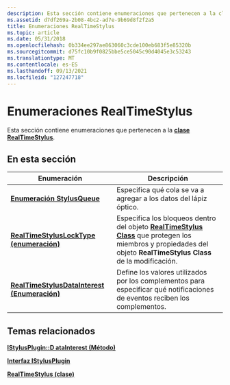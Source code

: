 ```yaml
---
description: Esta sección contiene enumeraciones que pertenecen a la clase RealTimeStylus.
ms.assetid: d7df269a-2b08-4bc2-ad7e-9b69d8f2f2a5
title: Enumeraciones RealTimeStylus
ms.topic: article
ms.date: 05/31/2018
ms.openlocfilehash: 0b334ee297ae863060c3cde100eb683f5e85320b
ms.sourcegitcommit: d75fc10b9f0825bbe5ce5045c90d4045e3c53243
ms.translationtype: MT
ms.contentlocale: es-ES
ms.lasthandoff: 09/13/2021
ms.locfileid: "127247718"
---
```

# <a name="realtimestylus-enumerations"></a>Enumeraciones RealTimeStylus

Esta sección contiene enumeraciones que pertenecen a la [**clase RealTimeStylus**](realtimestylus-class.md).

## <a name="in-this-section"></a>En esta sección



| Enumeración                                                                  | Descripción                                                                                                                                                                                        |
|------------------------------------------------------------------------------|----------------------------------------------------------------------------------------------------------------------------------------------------------------------------------------------------|
| [**Enumeración StylusQueue**](/windows/desktop/api/RTSCom/ne-rtscom-stylusqueue)                               | Especifica qué cola se va a agregar a los datos del lápiz óptico.<br/>                                                                                                                                               |
| [**RealTimeStylusLockType (enumeración)**](/windows/desktop/api/RTSCom/ne-rtscom-realtimestyluslocktype)         | Especifica los bloqueos dentro del objeto [**RealTimeStylus Class**](realtimestylus-class.md) que protegen los miembros y propiedades del objeto **RealTimeStylus Class** de la modificación.<br/> |
| [**RealTimeStylusDataInterest (Enumeración)**](/windows/desktop/api/RTSCom/ne-rtscom-realtimestylusdatainterest) | Define los valores utilizados por los complementos para especificar qué notificaciones de eventos reciben los complementos.<br/>                                                                                          |



 

## <a name="related-topics"></a>Temas relacionados

<dl> <dt>

[**IStylusPlugin::D ataInterest (Método)**](/windows/desktop/api/RTSCom/nf-rtscom-istylusplugin-datainterest)
</dt> <dt>

[**Interfaz IStylusPlugin**](/windows/desktop/api/RTSCom/nn-rtscom-istylusplugin)
</dt> <dt>

[**RealTimeStylus (clase)**](realtimestylus-class.md)
</dt> </dl>

 

 




